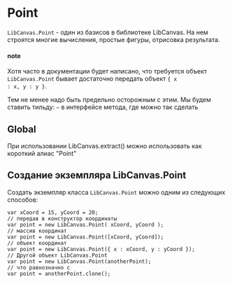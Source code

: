 Point
=====

`LibCanvas.Point` - один из базисов в библиотеке LibCanvas. На нем строятся многие вычисления, простые фигуры, отрисовка результата.

#### note

Хотя часто в документации будет написано, что требуется объект <code>LibCanvas.Point</code> бывает достаточно передать объект <code>{ x : x, y : y }</code>.

Тем не менее надо быть предельно осторожным с этим. Мы будем ставить тильду: `~` в интерфейсе метода, где можно так сделать

## Global
При использовании LibCanvas.extract() можно использовать как короткий алиас "Point"

## Создание экземпляра LibCanvas.Point
Создать экземпляр класса `LibCanvas.Point` можно одним из следующих способов:

	var xCoord = 15, yCoord = 20;
	// передав в конструктор координаты
	var point = new LibCanvas.Point( xCoord, yCoord );
	// массив координат
	var point = new LibCanvas.Point([xCoord, yCoord]);
	// объект координат
	var point = new LibCanvas.Point({ x : xCoord, y : yCoord });
	// Другой объект LibCanvas.Point
	var point = new LibCanvas.Point(anotherPoint);
	// что равнозначно с
	var point = anotherPoint.clone();
